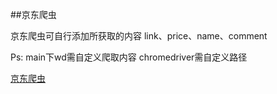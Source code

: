 ##京东爬虫


京东爬虫可自行添加所获取的内容 link、price、name、comment

Ps:
    main下wd需自定义爬取内容
    chromedriver需自定义路径

[京东爬虫]()
